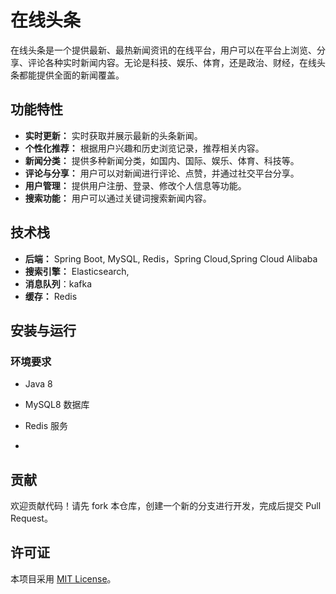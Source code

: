 # 在线头条

在线头条是一个提供最新、最热新闻资讯的在线平台，用户可以在平台上浏览、分享、评论各种实时新闻内容。无论是科技、娱乐、体育，还是政治、财经，在线头条都能提供全面的新闻覆盖。

## 功能特性

- **实时更新：** 实时获取并展示最新的头条新闻。
- **个性化推荐：** 根据用户兴趣和历史浏览记录，推荐相关内容。
- **新闻分类：** 提供多种新闻分类，如国内、国际、娱乐、体育、科技等。
- **评论与分享：** 用户可以对新闻进行评论、点赞，并通过社交平台分享。
- **用户管理：** 提供用户注册、登录、修改个人信息等功能。
- **搜索功能：** 用户可以通过关键词搜索新闻内容。

## 技术栈

- **后端：** Spring Boot, MySQL, Redis，Spring Cloud,Spring Cloud Alibaba
- **搜索引擎：** Elasticsearch,
- **消息队列**：kafka
- **缓存：** Redis

## 安装与运行

### 环境要求

- Java 8 
- MySQL8 数据库
- Redis 服务

- 

## 贡献

欢迎贡献代码！请先 fork 本仓库，创建一个新的分支进行开发，完成后提交 Pull Request。

## 许可证

本项目采用 [MIT License](https://chatgpt.com/c/LICENSE)。

